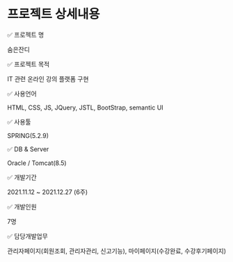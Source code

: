 # 프로젝트 상세내용

✅ 프로젝트 명

숨은잔디

✅ 프로젝트 목적

IT 관련 온라인 강의 플랫폼 구현  &#x20;

✅ 사용언어

HTML, CSS, JS, JQuery, JSTL, BootStrap, semantic UI

✅ 사용툴

SPRING(5.2.9)

✅ DB & Server

Oracle / Tomcat(8.5)

✅ 개발기간

2021.11.12 \~ 2021.12.27 (6주)

✅ 개발인원

7명

✅ 담당개발업무

관리자페이지(회원조회, 관리자관리, 신고기능), 마이페이지(수강완료, 수강후기페이지)&#x20;

